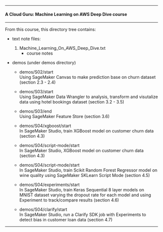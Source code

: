 ________________________________________

#### A Cloud Guru: Machine Learning on AWS Deep Dive course
________________________________________
From this course, this directory tree contains:

- text note files:  
     1. Machine_Learning_On_AWS_Deep_Dive.txt
        - course notes  

- demos (under demos directory)

    - demos/S02/start  
       Using SageMaker Canvas to make prediction base on churn dataset (section 2.3 - 2.4) 
       
    - demos/S03/start  
       Using SageMaker Data Wrangler to analysis, transform and visutalize data using hotel bookings dataset (section 3.2 - 3.5) 

     - demos/S03/end  
       Using SageMaker Feature Store (section 3.6) 
         
    - demos/S04/xgboost/start  
      In SageMaker Studio, train XGBoost model on customer churn data (section 4.3) 

    - demos/S04/script-mode/start  
      In SageMaker Studio, XGBoost model on customer churn data (section 4.3) 

    - demos/S04/script-mode/start  
      In SageMaker Studio, train Scikit Random Forest Regressor model on wine quality using SageMaker SKLearn Script Mode (section 4.5)
        
    - demos/S04/experiments/start  
      In SageMaker Studio, train Keras Sequential 8 layer models on MNIST dataset varying the dropout rate for each model and using Experiment to track/compare results (section 4.6)
        
    - demos/S04/clarify/start  
      In SageMaker Studio, run a Clarify SDK job with Experiments to detect bias in customer loan data (section 4.7)       

________________________________________

